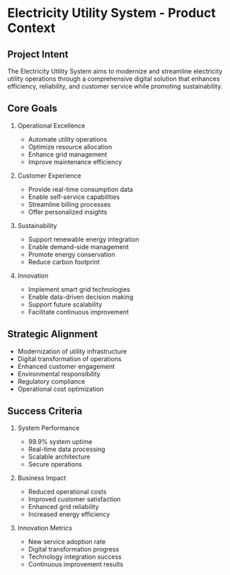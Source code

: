 # Electricity Utility System - Product Context

## Project Intent
The Electricity Utility System aims to modernize and streamline electricity utility operations through a comprehensive digital solution that enhances efficiency, reliability, and customer service while promoting sustainability.

## Core Goals
1. Operational Excellence
   - Automate utility operations
   - Optimize resource allocation
   - Enhance grid management
   - Improve maintenance efficiency

2. Customer Experience
   - Provide real-time consumption data
   - Enable self-service capabilities
   - Streamline billing processes
   - Offer personalized insights

3. Sustainability
   - Support renewable energy integration
   - Enable demand-side management
   - Promote energy conservation
   - Reduce carbon footprint

4. Innovation
   - Implement smart grid technologies
   - Enable data-driven decision making
   - Support future scalability
   - Facilitate continuous improvement

## Strategic Alignment
- Modernization of utility infrastructure
- Digital transformation of operations
- Enhanced customer engagement
- Environmental responsibility
- Regulatory compliance
- Operational cost optimization

## Success Criteria
1. System Performance
   - 99.9% system uptime
   - Real-time data processing
   - Scalable architecture
   - Secure operations

2. Business Impact
   - Reduced operational costs
   - Improved customer satisfaction
   - Enhanced grid reliability
   - Increased energy efficiency

3. Innovation Metrics
   - New service adoption rate
   - Digital transformation progress
   - Technology integration success
   - Continuous improvement results